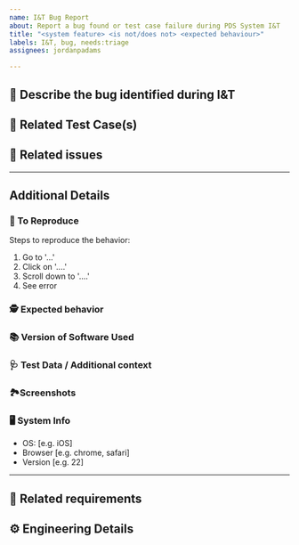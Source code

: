 ```yaml
---
name: I&T Bug Report
about: Report a bug found or test case failure during PDS System I&T
title: "<system feature> <is not/does not> <expected behaviour>"
labels: I&T, bug, needs:triage
assignees: jordanpadams

---
```


## 🐛 Describe the bug identified during I&T
<!-- A clear and concise description of what the bug is. -->


## :lab_coat: Related Test Case(s)
<!-- Document related test cases below -->

## :repeat: Related issues
<!-- Reference related issues below, e.g.
* for issues in this repo: #1 (remove back ticks)
* for issues in other repos: NASA-PDS/my_repo#1, NASA-PDS/that_repo#2
-->

---

## Additional Details
<!-- Enter additional details to support the ticket if the info above is not sufficient to replicate -->

### 📜 To Reproduce
Steps to reproduce the behavior:
1. Go to '...'
2. Click on '....'
3. Scroll down to '....'
4. See error

### 🕵️ Expected behavior
<!-- A clear and concise description of what you expected to happen -->

### 📚 Version of Software Used
<!-- Software should have a `-V` or `--version` flag to get this information. -->

### 🩺 Test Data / Additional context
<!-- If applicable, Add test data or any other context about the problem here -->

###  🏞Screenshots
<!-- If applicable, add screenshots to help explain your problem. -->

### 🖥 System Info
 - OS: [e.g. iOS]
 - Browser [e.g. chrome, safari]
 - Version [e.g. 22]

---
<!-- FOR DEV TEAM USE -->

## :unicorn: Related requirements


## :gear: Engineering Details
